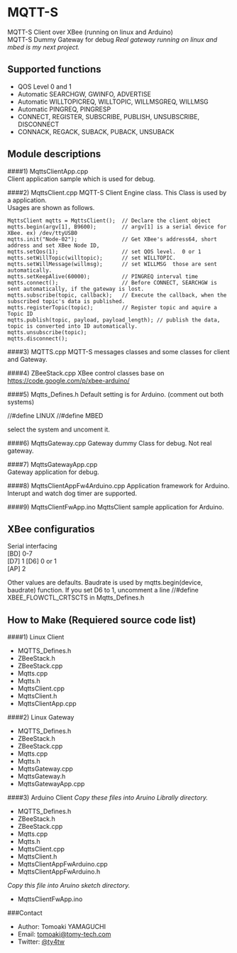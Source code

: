 MQTT-S
======
  MQTT-S Client over XBee  (running on linux and Arduino)  
  MQTT-S Dummy Gateway for debug
  _Real gateway running on linux and mbed is my next project._

Supported functions
-------------------

*  QOS Level 0 and 1
*  Automatic SEARCHGW, GWINFO, ADVERTISE
*  Automatic WILLTOPICREQ, WILLTOPIC, WILLMSGREQ, WILLMSG
*  Automatic PINGREQ, PINGRESP
*  CONNECT, REGISTER, SUBSCRIBE, PUBLISH, UNSUBSCRIBE, DISCONNECT
*  CONNACK, REGACK, SUBACK, PUBACK, UNSUBACK
  
Module descriptions
-------------------  
####1) MqttsClientApp.cpp  
Client application sample which is used for debug.

####2) MqttsClient.cpp
  MQTT-S Client Engine class. This Class is used by  a application.  
  Usages are shown as follows.
  
    MqttsClient mqtts = MqttsClient();  // Declare the client object
    mqtts.begin(argv[1], B9600);        // argv[1] is a serial device for XBee. ex) /dev/ttyUSB0 
    mqtts.init("Node-02");              // Get XBee's address64, short address and set XBee Node ID, 
    mqtts.setQos(1);                    // set QOS level.  0 or 1
    mqtts.setWillTopic(willtopic);      // set WILLTOPIC.   
    mqtts.setWillMessage(willmsg);      // set WILLMSG  those are sent automatically. 
    mqtts.setKeepAlive(60000);          // PINGREQ interval time
    mqtts.connect();                    // Before CONNECT, SEARCHGW is sent automatically, if the gateway is lost.
    mqtts.subscribe(topic, callback);   // Execute the callback, when the subscribed topic's data is published.
    mqtts.registerTopic(topic);         // Register topic and aquire a Topic ID 
    mqtts.publish(topic, payload, payload_length); // publish the data, topic is converted into ID automatically.
    mqtts.unsubscribe(topic);  
    mqtts.disconnect();
    
####3) MQTTS.cpp 
  MQTT-S messages classes and some classes for client and Gateway.
    
####4) ZBeeStack.cpp
  XBee control classes base on https://code.google.com/p/xbee-arduino/ 
    
####5) Mqtts_Defines.h
  Default setting is for Arduino.  (comment out both systems)
    
  //#define LINUX 
  //#define MBED
    
  select the system and uncoment it.
    
####6) MqttsGateway.cpp
  Gateway dummy Class for debug. Not real gateway.
    
####7) MqttsGatewayApp.cpp  
  Gateway application for debug. 
  
####8) MqttsClientAppFw4Arduino.cpp
  Application framework for Arduino.
  Interupt and  watch dog timer are supported.
  
####9) MqttsClientFwApp.ino
  MqttsClient sample application for Arduino. 
   
  
XBee configuratios
----------------------
  Serial interfacing  
  [BD] 0-7   
  [D7] 1 
  [D6] 0 or 1  
  [AP] 2

  Other values are defaults. Baudrate is used by  mqtts.begin(device, baudrate) function. 
  If you set D6 to 1, uncomment a line //#define XBEE_FLOWCTL_CRTSCTS in Mqtts_Defines.h
  

How to Make (Requiered source code list)
-----------
####1) Linux Client
*  MQTTS_Defines.h  
*  ZBeeStack.h  
*  ZBeeStack.cpp  
*  Mqtts.cpp  
*  Mqtts.h  
*  MqttsClient.cpp  
*  MqttsClient.h  
*  MqttsClientApp.cpp  

####2) Linux Gateway
*  MQTTS_Defines.h
*  ZBeeStack.h
*  ZBeeStack.cpp
*  Mqtts.cpp
*  Mqtts.h
*  MqttsGateway.cpp
*  MqttsGateway.h
*  MqttsGatewayApp.cpp
  
####3) Arduino Client
_Copy these files into Aruino Librally directory._
*  MQTTS_Defines.h
*  ZBeeStack.h
*  ZBeeStack.cpp
*  Mqtts.cpp
*  Mqtts.h
*  MqttsClient.cpp
*  MqttsClient.h
*  MqttsClientAppFwArduino.cpp
*  MqttsClientAppFwArduino.h

_Copy this file into Aruino sketch directory._
*  MqttsClientFwApp.ino
  
  
  
###Contact


* Author:    Tomoaki YAMAGUCHI
* Email:     tomoaki@tomy-tech.com
* Twitter:   [@ty4tw]



[@ty4tw]:                     http://twitter.com/ty4tw

